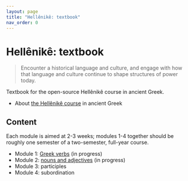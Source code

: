 ```yaml
---
layout: page
title: "Hellênikê: textbook"
nav_order: 0
---
```



# Hellênikê: textbook

> Encounter a historical language and culture, and engage with how that language and culture continue to shape structures of power today.



Textbook for the open-source Hellênikê course in ancient Greek.

- About [the Hellênikê course](https://hellenike.github.io/) in ancient Greek


## Content

Each module is aimed at 2-3 weeks; modules 1-4 together should be roughly one semester of a two-semester, full-year course.


- Module 1: [Greek verbs](./modules/module1/) (in progress)
- Module 2: [nouns and adjectives](./modules/module2/) (in progress)
- Module 3: participles
- Module 4: subordination